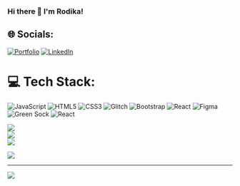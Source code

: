 ### Hi there 👋 I'm Rodika!
<!--
**roaryku/roaryku** is a ✨ _special_ ✨ repository because its `README.md` (this file) appears on your GitHub profile.

Here are some ideas to get you started:


- 🌱 I’m currently learning React.js
- 👯 I’m looking to collaborate on with other web developers 
- 💬 Ask me anything about web development
- ⚡ Fun fact: I love cooking and love to learn new recipes from different cultures
-->


## 🌐 Socials:
[![Portfolio](https://img.shields.io/badge/Portfolio-%23E4405F.svg?logo=Portfolio&logoColor=white)](https://my-portfolio-roar.netlify.app/) [![LinkedIn](https://img.shields.io/badge/LinkedIn-%230077B5.svg?logo=linkedin&logoColor=white)](https://linkedin.com/in/rodikaaryku) 

# 💻 Tech Stack:
![JavaScript](https://img.shields.io/badge/javascript-%23323330.svg?style=for-the-badge&logo=javascript&logoColor=%23F7DF1E) ![HTML5](https://img.shields.io/badge/html5-%23E34F26.svg?style=for-the-badge&logo=html5&logoColor=white) ![CSS3](https://img.shields.io/badge/css3-%231572B6.svg?style=for-the-badge&logo=css3&logoColor=white) ![Glitch](https://img.shields.io/badge/glitch-%233333FF.svg?style=for-the-badge&logo=glitch&logoColor=white) ![Bootstrap](https://img.shields.io/badge/bootstrap-%23563D7C.svg?style=for-the-badge&logo=bootstrap&logoColor=white) 
![React](https://img.shields.io/badge/react-%2320232.svg?style=for-the-badge&logo=react&logoColor=#FF7139) ![Figma](https://img.shields.io/badge/figma-%23F24E1E.svg?style=for-the-badge&logo=figma&logoColor=white)
![Green Sock](https://img.shields.io/badge/redux-%2320232a.svg?style=for-the-badge&logo=react&logoColor=%2361DAFB) 
![React](https://img.shields.io/badge/React-%23000000.svg?style=for-the-badge&logo=firefox&logoColor=#FF7139)



![](https://github-readme-stats.vercel.app/api?username=roaryku&theme=dark&hide_border=false&include_all_commits=false&count_private=false)<br/>
![](https://github-readme-streak-stats.herokuapp.com/?user=roaryku&theme=dark&hide_border=false)<br/>
![](https://github-readme-stats.vercel.app/api/top-langs/?username=roaryku&theme=dark&hide_border=false&include_all_commits=false&count_private=false&layout=compact)

![](https://quotes-github-readme.vercel.app/api?type=horizontal&theme=dark)

---
[![](https://visitcount.itsvg.in/api?id=roaryku&icon=0&color=3)](https://visitcount.itsvg.in)

<!-- Proudly created with GPRM ( https://gprm.itsvg.in ) -->
